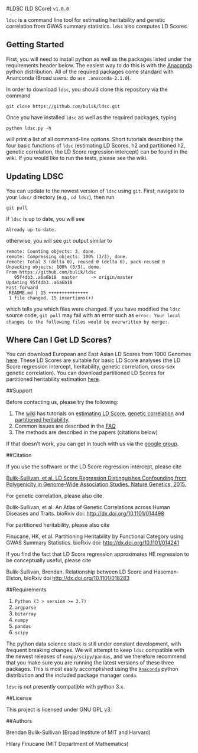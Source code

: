 
#LDSC (LD SCore) `v1.0.0`

`ldsc` is a command line tool for estimating heritability and genetic correlation from GWAS summary statistics. `ldsc` also computes LD Scores.

## Getting Started

First, you will need to install python as well as the packages listed under the requirements header below. The easiest way to do this is with the [Anaconda](https://store.continuum.io/cshop/anaconda/) python distribution. All of the required packages come standard with Ananconda (Broad users: do `use .anaconda-2.1.0`).

In order to download `ldsc`, you should clone this repository via the command
```  
git clone https://github.com/bulik/ldsc.git
```
Once you have installed `ldsc` as well as the required packages, typing
```
python ldsc.py -h
```
will print a list of all command-line options. Short tutorials describing the four basic functions of `ldsc` (estimating LD Scores, h2 and partitioned h2, genetic correlation, the LD Score regression intercept) can be found in the wiki. If you would like to run the tests, please see the wiki.

## Updating LDSC

You can update to the newest version of `ldsc` using `git`. First, navigate to your `ldsc/` directory (e.g., `cd ldsc`), then run
```
git pull
```
If `ldsc` is up to date, you will see 
```
Already up-to-date.
```
otherwise, you will see `git` output similar to 
```
remote: Counting objects: 3, done.
remote: Compressing objects: 100% (3/3), done.
remote: Total 3 (delta 0), reused 0 (delta 0), pack-reused 0
Unpacking objects: 100% (3/3), done.
From https://github.com/bulik/ldsc
   95f4db3..a6a6b18  master     -> origin/master
Updating 95f4db3..a6a6b18
Fast-forward
 README.md | 15 +++++++++++++++
 1 file changed, 15 insertions(+)
 ```
which tells you which files were changed. If you have modified the `ldsc` source code, `git pull` may fail with an error such as `error: Your local changes to the following files would be overwritten by merge:`. 

## Where Can I Get LD Scores?

You can download European and East Asian LD Scores from 1000 Genomes [here](http://www.broadinstitute.org/~bulik/eur_ldscores/). These LD Scores are suitable for basic LD Score analyses (the LD Score regression intercept, heritability, genetic correlation, cross-sex genetic correlation). You can download partitioned LD Scores for partitioned heritability estimation [here](http://data.broadinstitute.org/alkesgroup/LDSCORE/).


##Support

Before contacting us, please try the following:

1. The [wiki](https://github.com/bulik/ldsc/wiki) has tutorials on [estimating LD Score](https://github.com/bulik/ldsc/wiki/LD-Score-Estimation-Tutorial), [genetic correlation](https://github.com/bulik/ldsc/wiki/Genetic-Correlation) and [partitioned heritability](https://github.com/bulik/ldsc/wiki/Partitioned-Heritability).
2. Common issues are described in the [FAQ](https://github.com/bulik/ldsc/wiki/FAQ)
2. The methods are described in the papers (citations below)

If that doesn't work, you can get in touch with us via the [google group](https://groups.google.com/forum/?hl=en#!forum/ldsc_users).


##Citation

If you use the software or the LD Score regression intercept, please cite

[Bulik-Sullivan, et al. LD Score Regression Distinguishes Confounding from Polygenicity in Genome-Wide Association Studies.
Nature Genetics, 2015.](http://www.nature.com/ng/journal/vaop/ncurrent/full/ng.3211.html)

For genetic correlation, please also cite

Bulik-Sullivan, et al. An Atlas of Genetic Correlations across Human Diseases and Traits. bioRxiv doi: http://dx.doi.org/10.1101/014498

For partitioned heritability, please also cite

Finucane, HK, et al. Partitioning Heritability by Functional Category using GWAS Summary Statistics. bioRxiv doi: http://dx.doi.org/10.1101/014241

If you find the fact that LD Score regression approximates HE regression to be conceptually useful, please cite

Bulik-Sullivan, Brendan. Relationship between LD Score and Haseman-Elston, bioRxiv doi http://dx.doi.org/10.1101/018283


##Requirements

1. `Python (3 > version >= 2.7)`
2. `argparse`
3. `bitarray`
4. `numpy`
5. `pandas`
6. `scipy`

The python data science stack is still under constant development, with frequent breaking changes. We will attempt to keep `ldsc` compatible with the newest releases of `numpy/scipy/pandas`, and we therefore recommend that you make sure you are running the latest versions of these three packages. This is most easily accomplished using the [`Anaconda`]((https://store.continuum.io/cshop/anaconda/) ) python distribution and the included package manager `conda`.  

`ldsc` is not presently compatible with python 3.x.

##License

This project is licensed under GNU GPL v3.


##Authors

Brendan Bulik-Sullivan (Broad Institute of MIT and Harvard)

Hilary Finucane (MIT Department of Mathematics)
